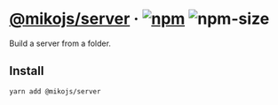 # [@mikojs/server][website] · <!-- badges.start -->[![npm][npm-image]][npm-link] ![npm-size][npm-size-image]

[npm-image]: https://img.shields.io/npm/v/@mikojs/server.svg
[npm-link]: https://www.npmjs.com/package/@mikojs/server
[npm-size-image]: https://img.shields.io/bundlephobia/minzip/@mikojs/server.svg

<!-- badges.end -->

[website]: https://mikojs.github.io/core/server

Build a server from a folder.

## Install

```sh
yarn add @mikojs/server
```
